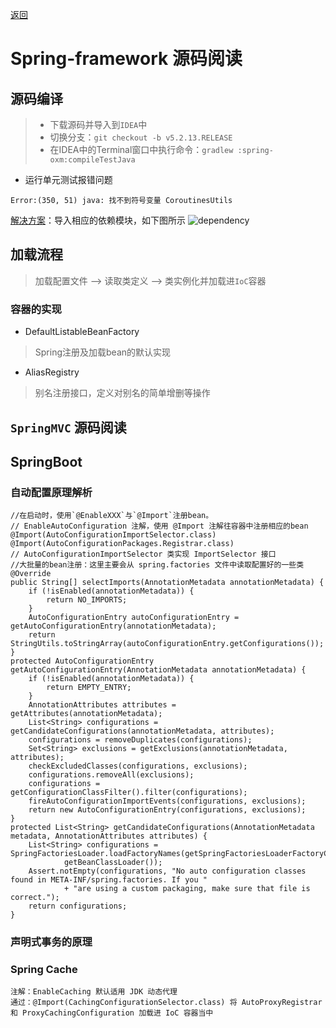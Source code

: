 [返回](/notes/后端/源码阅读.md)

# Spring-framework 源码阅读
## 源码编译
> - 下载源码并导入到`IDEA`中
> - 切换分支：`git checkout -b v5.2.13.RELEASE` 
> - 在IDEA中的Terminal窗口中执行命令：`gradlew :spring-oxm:compileTestJava`
- 运行单元测试报错问题
```text
Error:(350, 51) java: 找不到符号变量 CoroutinesUtils
```
<a href="https://www.cnblogs.com/bruceChan0018/p/14214856.html">解决方案</a>：导入相应的依赖模块，如下图所示
![dependency](https://s3.bmp.ovh/imgs/2021/09/c95b9d18b9504ff7.jpg)
## 加载流程
> 加载配置文件 —> 读取类定义 —> 类实例化并加载进`IoC`容器  
### 容器的实现
- DefaultListableBeanFactory
> Spring注册及加载bean的默认实现
- AliasRegistry
> 别名注册接口，定义对别名的简单增删等操作

## `SpringMVC` 源码阅读

## SpringBoot
### 自动配置原理解析
```
//在启动时，使用`@EnableXXX`与`@Import`注册bean。
// EnableAutoConfiguration 注解，使用 @Import 注解往容器中注册相应的bean
@Import(AutoConfigurationImportSelector.class)
@Import(AutoConfigurationPackages.Registrar.class)
// AutoConfigurationImportSelector 类实现 ImportSelector 接口
//大批量的bean注册：这里主要会从 spring.factories 文件中读取配置好的一些类
@Override
public String[] selectImports(AnnotationMetadata annotationMetadata) {
	if (!isEnabled(annotationMetadata)) {
		return NO_IMPORTS;
	}
	AutoConfigurationEntry autoConfigurationEntry = getAutoConfigurationEntry(annotationMetadata);
	return StringUtils.toStringArray(autoConfigurationEntry.getConfigurations());
}
protected AutoConfigurationEntry getAutoConfigurationEntry(AnnotationMetadata annotationMetadata) {
	if (!isEnabled(annotationMetadata)) {
		return EMPTY_ENTRY;
	}
	AnnotationAttributes attributes = getAttributes(annotationMetadata);
	List<String> configurations = getCandidateConfigurations(annotationMetadata, attributes);
	configurations = removeDuplicates(configurations);
	Set<String> exclusions = getExclusions(annotationMetadata, attributes);
	checkExcludedClasses(configurations, exclusions);
	configurations.removeAll(exclusions);
	configurations = getConfigurationClassFilter().filter(configurations);
	fireAutoConfigurationImportEvents(configurations, exclusions);
	return new AutoConfigurationEntry(configurations, exclusions);
}
protected List<String> getCandidateConfigurations(AnnotationMetadata metadata, AnnotationAttributes attributes) {
	List<String> configurations = SpringFactoriesLoader.loadFactoryNames(getSpringFactoriesLoaderFactoryClass(),
			getBeanClassLoader());
	Assert.notEmpty(configurations, "No auto configuration classes found in META-INF/spring.factories. If you "
			+ "are using a custom packaging, make sure that file is correct.");
	return configurations;
}
```
### 声明式事务的原理
### Spring Cache
```text
注解：EnableCaching 默认适用 JDK 动态代理
通过：@Import(CachingConfigurationSelector.class) 将 AutoProxyRegistrar 和 ProxyCachingConfiguration 加载进 IoC 容器当中

```